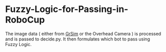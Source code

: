 # Fuzzy-Logic-for-Passing-in-RoboCup
The image data ( either from [GrSim](https://github.com/RoboCup-SSL/grSim) or the Overhead Camera ) is processed and is passed to decide.py. It then formulates which bot to pass using Fuzzy Logic.
